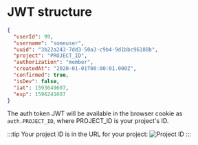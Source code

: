 # JWT structure

```json
{
  "userId": 99,
  "username": "someuser",
  "uuid": "3b22a243-7dd3-50a3-c9b4-9d1bbc96188b",
  "project": "PROJECT_ID",
  "authorization": "member",
  "createdAt": "2020-01-01T00:00:01.000Z",
  "confirmed": true,
  "isDev": false,
  "iat": 1593649607,
  "exp": 1596241607
}
```

The auth token JWT will be available in the browser cookie as `auth.PROJECT_ID`, where PROJECT_ID is your project's ID.

:::tip
Your project ID is in the URL for your project:
![Project ID](https://res.cloudinary.com/component/image/upload/v1583347563/guide/project_id_ilsrsa.png)
:::
